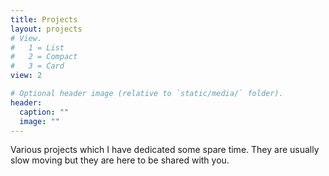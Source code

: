 ```yaml
---
title: Projects
layout: projects
# View.
#   1 = List
#   2 = Compact
#   3 = Card
view: 2

# Optional header image (relative to `static/media/` folder).
header:
  caption: ""
  image: ""
---
```


Various projects which I have dedicated some spare time. They are usually slow moving but
they are here to be shared with you.

